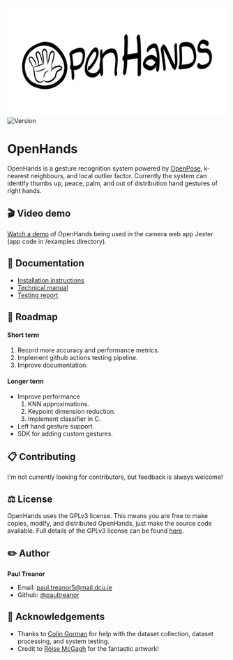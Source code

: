 ![artwork](static/artwork.png)
![Version](https://img.shields.io/badge/Version-0.1.2-blue)
 
# OpenHands 
OpenHands is a gesture recognition system powered by [OpenPose](https://github.com/CMU-Perceptual-Computing-Lab/openpose), k-nearest neighbours, and local outlier factor.  Currently the system can identify thumbs up, peace, palm, and out of distribution hand gestures of right hands. 

## :clapper:  Video demo
[Watch a demo](https://www.youtube.com/watch?v=QSDZ-cdyGXw) of OpenHands being used in the camera web app Jester (app code in /examples directory).

## :memo:  Documentation
* [Installation instructions](https://github.com/PaulTreanor/OpenHands/blob/main/docs/installation.md)
* [Technical manual](docs/technical_spec)
* [Testing report](https://github.com/PaulTreanor/OpenHands/blob/initial-commits/docs/testing_report.pdf)

## :taxi:  Roadmap
#### Short term
1. Record more accuracy and performance metrics. 
2. Implement github actions testing pipeline. 
3. Improve documentation. 

#### Longer term 
* Improve performance 
	1. KNN approximations.
	2. Keypoint dimension reduction.
	3. Implement classifier in C. 
* Left hand gesture support. 
* SDK for adding custom gestures. 

## :clipboard:  Contributing
I'm not currently looking for contributors, but feedback is always welcome!

## :balance_scale:  License 
OpenHands uses the GPLv3 license. This means you are free to make copies, modify, and distributed OpenHands, just make the source code available. Full details of the GPLv3 license can be found [here](https://github.com/PaulTreanor/OpenHands/blob/main/LICENSE).

## :pencil2:  Author
**Paul Treanor** 
* Email: paul.treanor5@mail.dcu.ie
* Github: [@paultreanor](https://github.com/PaulTreanor)

## :clap:  Acknowledgements 
- Thanks to [Colin Gorman](https://ie.linkedin.com/in/colin-gorman-037b67181) for help with the dataset collection, dataset processing, and system testing.
- Credit to [Róise McGagh](https://ie.linkedin.com/in/r%C3%B3ise-mcgagh) for the fantastic artwork!
